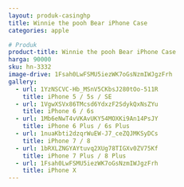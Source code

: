 ```yaml
---
layout: produk-casinghp
title: Winnie the pooh Bear iPhone Case
categories: apple

# Produk
product-title: Winnie the pooh Bear iPhone Case
harga: 90000
sku: hn-3332
image-drive: 1Fsah0LwFSMU5iezWK7oGsNzmIWJgzFrh
gallery:
  - url: 1YzNSCVC-Hb_MSnV5CKbsJ280tOo-511R
    title: iPhone 5 / 5s / SE
  - url: 1VgwXSVx86TMcsd6YdxzF2SdykQxNsZYu
    title: iPhone 6 / 6s
  - url: 1Mb6eNwT4vVKAvUKY54MOXKi9An14PsJY
    title: iPhone 6 Plus / 6s Plus
  - url: 1nuaKbti2dzqrWuEW-J7_ceZQJMKSyDCs
    title: iPhone 7 / 8
  - url: 1bRXLZNGYAYtuvq2XUg78TIGXv0ZV75Kf
    title: iPhone 7 Plus / 8 Plus
  - url: 1Fsah0LwFSMU5iezWK7oGsNzmIWJgzFrh
    title: iPhone X
---
```

